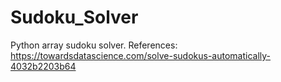 # Sudoku_Solver
 
Python array sudoku solver.
References: https://towardsdatascience.com/solve-sudokus-automatically-4032b2203b64
